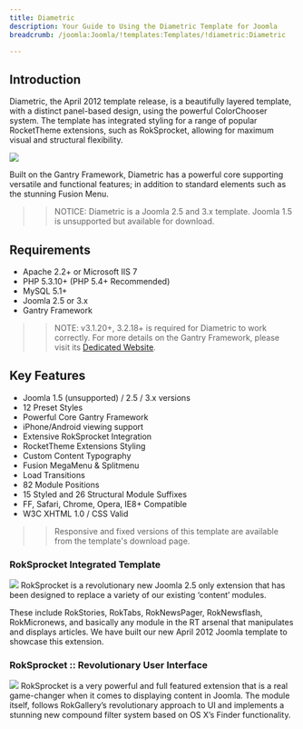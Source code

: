 ```yaml
---
title: Diametric
description: Your Guide to Using the Diametric Template for Joomla
breadcrumb: /joomla:Joomla/!templates:Templates/!diametric:Diametric

---
```


Introduction
-----
Diametric, the April 2012 template release, is a beautifully layered template, with a distinct panel-based design, using the powerful ColorChooser system. The template has integrated styling for a range of popular RocketTheme extensions, such as RokSprocket, allowing for maximum visual and structural flexibility.

![][diametric]

Built on the Gantry Framework, Diametric has a powerful core supporting versatile and functional features; in addition to standard elements such as the stunning Fusion Menu.

>> NOTICE: Diametric is a Joomla 2.5 and 3.x template. Joomla 1.5 is unsupported but available for download.

Requirements
-----
* Apache 2.2+ or Microsoft IIS 7
* PHP 5.3.10+ (PHP 5.4+ Recommended)
* MySQL 5.1+
* Joomla 2.5 or 3.x
* Gantry Framework

>> NOTE: v3.1.20+, 3.2.18+ is required for Diametric to work correctly. For more details on the Gantry Framework, please visit its [Dedicated Website][gantry].

Key Features
-----
* Joomla 1.5 (unsupported) / 2.5 / 3.x versions
* 12 Preset Styles
* Powerful Core Gantry Framework
* iPhone/Android viewing support
* Extensive RokSprocket Integration
* RocketTheme Extensions Styling
* Custom Content Typography
* Fusion MegaMenu & Splitmenu
* Load Transitions
* 82 Module Positions
* 15 Styled and 26 Structural Module Suffixes
* FF, Safari, Chrome, Opera, IE8+ Compatible
* W3C XHTML 1.0 / CSS Valid

>> Responsive and fixed versions of this template are available from the template's download page.

### RokSprocket Integrated Template
![][roksprocket]
RokSprocket is a revolutionary new Joomla 2.5 only extension that has been designed to replace a variety of our existing ‘content’ modules.

These include RokStories, RokTabs, RokNewsPager, RokNewsflash, RokMicronews, and basically any module in the RT arsenal that manipulates and displays articles. We have built our new April 2012 Joomla template to showcase this extension.

### RokSprocket :: Revolutionary User Interface
![][roksprocket2]
RokSprocket is a very powerful and full featured extension that is a real game-changer when it comes to displaying content in Joomla. The module itself, follows RokGallery’s revolutionary approach to UI and implements a stunning new compound filter system based on OS X’s Finder functionality.

[gantry]: http://www.gantry-framework.org/
[diametric]: assets/diametric2.jpeg
[roksprocket]: assets/roksprocket.jpg
[filezilla]: https://filezilla-project.org
[launcher]: ../../start/rocketlauncher.md
[strips]: assets/strips.jpg
[roksprocket2]: assets/roksprocket2.jpg